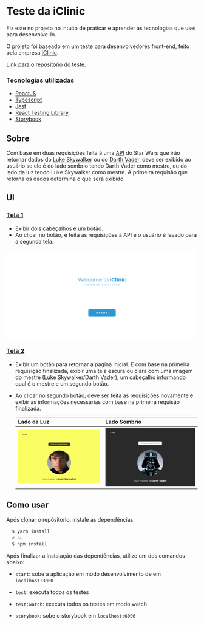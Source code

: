 # Teste da iClinic

Fiz este no projeto no intuito de praticar e aprender as tecnologias que usei para desenvolve-lo.

O projeto foi baseado em um teste para desenvolvedores front-end, feito pela empresa [iClinic](https://iclinic.com.br/).

[Link para o repositório do teste](https://github.com/iclinic/challenge-front).

### Tecnologias utilizadas

- [ReactJS](https://pt-br.reactjs.org/)
- [Typescript](https://www.typescriptlang.org/)
- [Jest](https://jestjs.io/)
- [React Testing Library](https://testing-library.com/docs/react-testing-library/intro/)
- [Storybook](https://storybook.js.org/)

## Sobre

Com base em duas requisições feita à uma [API](https://swapi.dev/api/) do Star Wars que irão retornar dados do [Luke Skywalker](https://swapi.dev/api/people/1/) ou do [Darth Vader](https://swapi.dev/api/people/4/), deve ser exibido ao usuário se ele é do lado sombrio tendo Darth Vader como mestre, ou do lado da luz tendo Luke Skywalker como mestre. A primeira requisão que retorna os dados determina o que será exibido.

## UI

### [Tela 1](./ui/home.png)

- Exibir dois cabeçalhos e um botão.
- Ao clicar no botão, é feita as requisições à API e o usuário é levado para a segunda tela.

<div align="center" >
 <img
  src="./ui/home.png"
  alt="página inicial"
  width="600"
 />
</div>

### [Tela 2](./ui/force-side-mobile.png)

- Exibir um botão para retornar a página inicial. E com base na primeira requisição finalizada, exibir uma tela escura ou clara com uma imagem do mestre (Luke Skywalker/Darth Vader), um cabeçalho informando qual é o mestre e um segundo botão.

- Ao clicar no segundo botão, deve ser feita as requisições novamente e exibir as informações necessárias com base na primeira requisão finalizada.

  | Lado da Luz                     | Lado Sombrio                   |
  | ------------------------------- | ------------------------------ |
  | ![](./ui/light-side-screen.png) | ![](./ui/dark-side-screen.png) |

## Como usar

Após clonar o repósitorio, instale as dependências.

```bash
  $ yarn install
  # ou
  $ npm install
```

Após finalizar a instalação das dependências, utilize um dos comandos abaixo:

- `start`: sobe à aplicação em modo desenvolvimento de em `localhost:3000`

- `test`: executa todos os testes

- `test:watch`: executa todos os testes em modo watch

- `storybook`: sobe o storybook em `localhost:6006`
